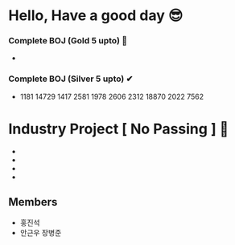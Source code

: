 # Hello, Have a good day 😎


### Complete BOJ (Gold 5 upto) 📌
- ~~~~~~~~~~~~~~~~~`

### Complete BOJ (Silver 5 upto) ✔
- 1181 14729 1417 2581 1978 2606 2312 18870 2022 7562





# Industry Project [ No Passing ] 🤠

-
-
-
-

## Members
-  홍진석
-  안근우 장병준
<!--
**ByeongJun-Jang/ByeongJun-Jang** is a ✨ _special_ ✨ repository because its `README.md` (this file) appears on your GitHub profile.

Here are some ideas to get you started:

- 🔭 I’m currently working on ...
- 🌱 I’m currently learning ...
- 👯 I’m looking to collaborate on ...
- 🤔 I’m looking for help with ...
- 💬 Ask me about ...
- 📫 How to reach me: ...
- 😄 Pronouns: ...
- ⚡ Fun fact: ...
-->
